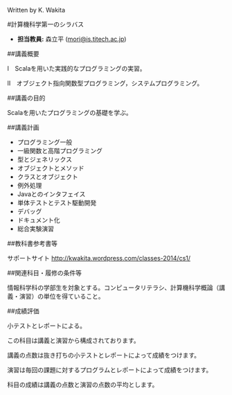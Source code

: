 Written by K. Wakita

#計算機科学第一のシラバス

* **担当教員:** 森立平 (mori@is.titech.ac.jp)

##講義概要

I　Scalaを用いた実践的なプログラミングの実習。

II　オブジェクト指向関数型プログラミング，システムプログラミング。

##講義の目的

Scalaを用いたプログラミングの基礎を学ぶ。

##講義計画

* プログラミング一般
*  一級関数と高階プログラミング
*  型とジェネリックス
*  オブジェクトとメソッド
*  クラスとオブジェクト
*  例外処理
*  Javaとのインタフェイス
*  単体テストとテスト駆動開発
*  デバッグ
*  ドキュメント化
*  総合実験演習

##教科書参考書等

サポートサイト
http://kwakita.wordpress.com/classes-2014/cs1/

##関連科目・履修の条件等

情報科学科の学部生を対象とする。コンピュータリテラシ、計算機科学概論（講義・演習）の単位を得ていること。

##成績評価

小テストとレポートによる。

この科目は講義と演習から構成されております。

講義の点数は抜き打ちの小テストとレポートによって成績をつけます。

演習は毎回の課題に対するプログラムとレポートによって成績をつけます。

科目の成績は講義の点数と演習の点数の平均とします。
